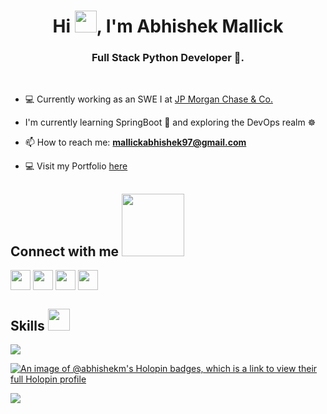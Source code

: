 <h1 align="center">Hi <img src="https://i.giphy.com/media/hvRJCLFzcasrR4ia7z/giphy.webp" width="35">, I'm Abhishek Mallick</h1>
<h3 align="center">Full Stack Python Developer 🌠.</h3>
<!-- 👋 -->
<br>

- 💻 Currently working as an SWE I at [JP Morgan Chase & Co.](https://www.jpmorgan.com/global)

- I'm currently learning SpringBoot 🍃 and exploring the DevOps realm ☸

- 📫 How to reach me: **mallickabhishek97@gmail.com**

- 💻 Visit my Portfolio [here](https://abhishek-mallick.vercel.app/)

<h2> Connect with me <img src='https://github.com/Abhishek-Mallick/Abhishek-Mallick/assets/106394426/7e67c74d-ae13-4c93-8b76-6d0d9cb4ce8b' width="100"></h2>

<!-- <img src='https://raw.githubusercontent.com/ShahriarShafin/ShahriarShafin/main/Assets/handshake.gif' width="32px"> px was used first in both connect and skills-->

<a href = 'https://www.linkedin.com/in/abhishek-mallick09/'> <img width = '32px' align= 'center' src="https://raw.githubusercontent.com/rahulbanerjee26/githubAboutMeGenerator/main/icons/linked-in-alt.svg"/></a> 
<a href = 'https://x.com/abhi_9t'> <img width = '32px' align= 'center' src="https://raw.githubusercontent.com/rahulbanerjee26/githubAboutMeGenerator/main/icons/twitter.svg"/></a>
<a href = 'https://abhishek-mallick.vercel.app/'> <img width = '32px' align= 'center' src="https://raw.githubusercontent.com/rahulbanerjee26/githubAboutMeGenerator/main/icons/portfolio.png"/></a>
<a href = 'https://github.com/Abhishek-Mallick'> <img width = '32px' align= 'center' src="https://raw.githubusercontent.com/rahulbanerjee26/githubAboutMeGenerator/main/icons/github.svg"/></a>

<h2> Skills <img src = "https://github.com/Abhishek-Mallick/Abhishek-Mallick/assets/106394426/9e2fc606-7cfa-4d1a-b88b-2c63c93944bc" width ="35"> </h2>

<p align="left"> 
<!--   <a href="https://www.java.com" target="_blank" rel="noreferrer"> <img
      src="https://raw.githubusercontent.com/devicons/devicon/master/icons/java/java-original.svg" alt="java" width="40"
      height="40" /> </a>
  <a href="https://www.cprogramming.com/" target="_blank"
    rel="noreferrer"> <img src="https://raw.githubusercontent.com/devicons/devicon/master/icons/c/c-original.svg"
      alt="c" width="40" height="40" /> </a> 
  <a href="https://www.w3schools.com/cpp/" target="_blank" rel="noreferrer">
    <img src="https://raw.githubusercontent.com/devicons/devicon/master/icons/cplusplus/cplusplus-original.svg"
      alt="cplusplus" width="40" height="40" /> </a>
  <a href="https://www.w3schools.com/css/" target="_blank" rel="noreferrer"> <imgsrc="https://raw.githubusercontent.com/devicons/devicon/master/icons/css3/css3-original-wordmark.svg" alt="css3"
      width="40" height="40" /> </a> 
  <a href="https://www.w3.org/html/" target="_blank" rel="noreferrer"> <img
      src="https://raw.githubusercontent.com/devicons/devicon/master/icons/html5/html5-original-wordmark.svg"
      alt="html5" width="40" height="40" /> </a> 
  <a href="https://developer.mozilla.org/en-US/docs/Web/JavaScript" target="_blank"
    rel="noreferrer"> <img
      src="https://raw.githubusercontent.com/devicons/devicon/master/icons/javascript/javascript-original.svg"
      alt="javascript" width="40" height="40" /> </a> 
  <a href="https://golang.org/" target="_blank"
    rel="noreferrer"> <img
      src="https://github.com/tomchen/stack-icons/blob/master/logos/go.svg"
      alt="golang" width="40" height="40" /> </a> 
	<a href="https://www.linux.org/" target="_blank" rel="noreferrer"> <img src="https://raw.githubusercontent.com/devicons/devicon/master/icons/linux/linux-original.svg" alt="linux" width="40" height="40"/>
<a href="https://www.python.org" target="_blank" rel="noreferrer"> <img src="https://raw.githubusercontent.com/devicons/devicon/master/icons/python/python-original.svg" alt="python" width="40" height="40"/>
  <a href="https://www.rust-lang.org/" target="_blank"
    rel="noreferrer"> <img
      src="https://github.com/tomchen/stack-icons/blob/master/logos/rust.svg"
      alt="rust" width="40" height="40" /> </a> -->
	<a href="https://skillicons.dev">
    <img src="https://skillicons.dev/icons?i=java,py,django,flask,react,nodejs,ts,js,express,fastapi,kafka,mongodb,spring,mysql,redis,cpp,firebase,go,html,css,kotlin,rust,vue,linux,git,kubernetes,docker,gcp,aws" />
  </a>
	
	
<!--   <h3>Statistical Data :-</h3>
<p><img align="center"
    src="https://github-readme-stats.vercel.app/api/top-langs?username=Abhishek-Mallick&show_icons=true&locale=en&bg_color=0d1117&text_color=ffffff&layout=compact"
    alt="adam-pw" 
    bg_color=#808080/></p> -->
  
<!-- ## 📊 Github Stats

  <summary><b>💻 GitHub Profile Stats</b></summary>
  <br/>
  <p align="center">
    <a href="https://github.com/anuraghazra/github-readme-stats"><img alt="Abhishek's Github Stats" src="https://github-readme-stats.vercel.app/api?username=Abhishek-Mallick&show_icons=true&count_private=true&theme=algolia" height="192px"/></a>
<br/>
  &nbsp;
	  <img src="https://github-readme-stats.vercel.app/api/top-langs?username=Abhishek-Mallick&langs_count=10&show_icons=true&locale=en&layout=compact&theme=algolia" alt="7oSkaaa" height="192px"/>
  <br/>
  <b>Note:</b> Top languages is only a metric of the languages my public code consists of and doesn't reflect experience or skill level.
  </p>

----

  <summary><b>⚡ Recent GitHub Activity</b></summary>
  <br/>
   <a href="https://github.com/Abhishek-Mallick"><img alt="Abhishek's Activity Graph" src="https://activity-graph.herokuapp.com/graph?username=Abhishek-Mallick&custom_title=7oSkaaa's%20Contribution%20Graph&theme=react-dark" /></a>
  <br/>


<br/>

## :trophy: Git profile Trophies

<p align="center"> <a href="https://github.com/ryo-ma/github-profile-trophy"><img src="https://github-profile-trophy.vercel.app/?username=Abhishek-Mallick&layout=compact&theme=algolia" alt="7oskaaa" /></a> </p>
 -->


[![An image of @abhishekm's Holopin badges, which is a link to view their full Holopin profile](https://holopin.me/abhishekm)](https://holopin.io/@abhishekm)

![](https://komarev.com/ghpvc/?username=Abhishek-Mallick&style=flat&color=blue)
